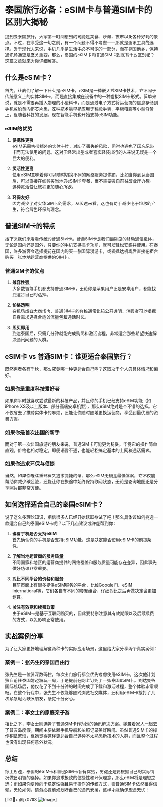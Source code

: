 # 泰国旅行必备：eSIM卡与普通SIM卡的区别大揭秘

提到去泰国旅行，大家第一时间想到的可能是美食、沙滩、夜市以及各种好玩的景点。不过，在享受这一切之前，有一个问题不得不考虑——那就是通讯工具的选择。对于现代人来说，手机几乎是生活中必不可少的一部分，而在异国他乡，保持通讯畅通更是至关重要。那么，泰国的eSIM卡和普通SIM卡到底有什么区别呢？这篇文章就来为你详细解答。

## 什么是eSIM卡？

首先，让我们了解一下什么是eSIM卡。eSIM是一种嵌入式SIM卡技术，它不同于传统意义上的实体SIM卡，而是直接集成在设备中的一种虚拟SIM卡形式。简单来说，就是不需要再插入物理的小塑料卡，而是通过电子方式将运营商的信息存储到手机或设备内部芯片里。这种技术最早被应用于智能手表、平板电脑等小型设备上，但随着科技的发展，现在智能手机也开始支持eSIM功能。

### eSIM的优势

1. **便携性更强**  
   eSIM无需携带额外的实体卡片，减少了丢失的风险，同时也避免了因忘记带卡而无法使用的问题。这对于经常出差或者喜欢轻装出行的人来说无疑是一个巨大的便利。

2. **灵活性更高**  
   使用eSIM意味着你可以随时切换不同的网络服务提供商，比如当你到达泰国后，可以直接在线购买当地的eSIM卡套餐，而不需要亲自前往营业厅办理。这种灵活性让旅程更加随心所欲。

3. **环保友好**  
   因为减少了对实体SIM卡的需求，从长远来看，这也有助于减少电子垃圾的产生，符合绿色环保的理念。

## 普通SIM卡的特点

接下来我们来看看传统的普通SIM卡。普通SIM卡是我们最常见的移动通信载体，无论是国内还是国外，只要你的手机支持插卡功能，就可以轻松安装并使用。在泰国，许多游客会选择提前在国内购买一张国际漫游卡，或者抵达机场后直接在柜台购买一张本地运营商提供的SIM卡。

### 普通SIM卡的优点

1. **兼容性强**  
   大多数智能手机都支持普通SIM卡，无论你是苹果用户还是安卓用户，都能找到适合自己的选择。

2. **价格透明**  
   在机场或各大商场内，普通SIM卡的价格通常比较公开透明，消费者可以根据自身需求选择合适的流量包和通话时长。

3. **即买即用**  
   到达泰国后，只需几分钟就能完成购买和激活流程，非常适合那些希望快速解决通讯问题的人群。

## eSIM卡 vs 普通SIM卡：谁更适合泰国旅行？

既然两者各有千秋，那么究竟哪一种更适合自己呢？这取决于个人的具体情况和偏好。

### 如果你是重度科技爱好者

如果你平时就喜欢尝试最新的科技产品，并且你的手机已经支持eSIM功能（如iPhone XS及以上版本、部分高端安卓机型），那么eSIM绝对是个不错的选择。它不仅省去了携带实体卡的麻烦，还能让你随时随地更换运营商，享受到最优惠的资费方案。

### 如果你是首次出国的新手

而对于第一次出国旅游的朋友来说，普通SIM卡可能更为稳妥。毕竟它的操作简单直观，价格也相对稳定，即便语言不通，也能轻松搞定基本的上网和通话需求。

### 如果你追求环保与便捷

当然，如果你既注重环保又追求便捷的话，那么eSIM无疑是最佳答案。它不仅能帮助你减少碳足迹，还能让你在旅途中始终保持联网状态，无论是查询地图还是分享照片都非常方便。

## 如何选择适合自己的泰国eSIM卡？

说了这么多理论知识，相信很多人已经开始跃跃欲试了吧！那么具体该如何挑选一款适合自己的泰国eSIM卡呢？以下几点建议或许能帮到你：

1. **查看手机是否支持eSIM**  
   首先确认你的手机是否支持eSIM功能，这是决定能否使用eSIM卡的前提条件。

2. **了解当地运营商的服务质量**  
   不同国家和地区的运营商提供的网络覆盖和服务质量可能存在差异，因此事先做好功课非常重要。

3. **对比不同平台的价格和服务**  
   目前市面上有很多提供eSIM服务的平台，比如Google Fi、eSIM International等，它们各自有不同的套餐组合，仔细对比之后再做决定会更加划算。

4. **关注有效期和续费政策**  
   由于eSIM卡是基于互联网购买的，因此要特别注意其有效期限以及后续续费的方式，以免影响正常使用。

## 实战案例分享

为了让大家更好地理解这两种卡的实际应用场景，这里给大家分享两个真实案例：

### 案例一：张先生的泰国自由行

张先生是一位资深数码控，每次出门旅行都会优先考虑使用eSIM卡。这次他计划独自前往泰国清迈游玩一周，于是提前在网上订购了一张泰国eSIM卡。到达曼谷国际机场后，他仅花了不到十分钟的时间完成了下载和激活过程，整个体验非常顺畅。在整个行程中，张先生不仅能够随时浏览社交媒体，还利用eSIM卡拨打了几次紧急电话联系朋友，感觉十分安心。

### 案例二：李女士的家庭亲子游

相比之下，李女士则选择了普通SIM卡作为她的通讯解决方案。她带着家人一起去了普吉岛度假，期间主要依赖手机导航和拍照记录美好瞬间。虽然普通SIM卡的操作稍显繁琐，但她觉得这样更适合自己这种不太熟悉新技术的人群，而且整个过程也没有出现任何意外状况。

## 总结

综上所述，泰国的eSIM卡和普通SIM卡各有优劣，关键还是要根据自己的实际情况做出明智的选择。如果你追求极致的便捷性和环保理念，那么eSIM将是理想之选；而如果你更倾向于稳定性强且易于操作的传统方式，则普通SIM卡依然值得信赖。无论如何，请务必提前规划好自己的通讯安排，这样才能确保旅途无忧！

[TG💪+ @jx0703 ![Image](https://github.com/user-attachments/assets/dbca1d08-cadb-493c-b0ec-ad6f7a83f270)]
